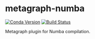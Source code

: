 # metagraph-numba

[![Conda Version](https://img.shields.io/conda/v/metagraph/metagraph-numba.svg)](https://anaconda.org/metagraph/metagraph-numba)
[![Build Status](https://github.com/metagraph-dev/metagraph-numba/actions/workflows/test_and_deploy.yml/badge.svg?branch=main)](https://github.com/metagraph-dev/metagraph-numba/actions/workflows/test_and_deploy.yml?query=branch%3Amain)

Metagraph plugin for Numba compilation.
